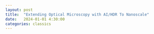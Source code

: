```yaml
---
layout: post
title:  "Extending Optical Microscopy with AI/HDR To Nanoscale"
date:   2024-01-01 4:30:00
categories: classics
---
```


